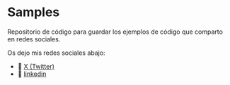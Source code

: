 # Samples

Repositorio de código para guardar los ejemplos de código que comparto en redes sociales.

Os dejo mis redes sociales abajo:

- 🔗 [X (Twitter)](https://twitter.com/carlosfdez_dev)
- 🔗 [linkedin](https://www.linkedin.com/in/carlos-f-08638a188/)

